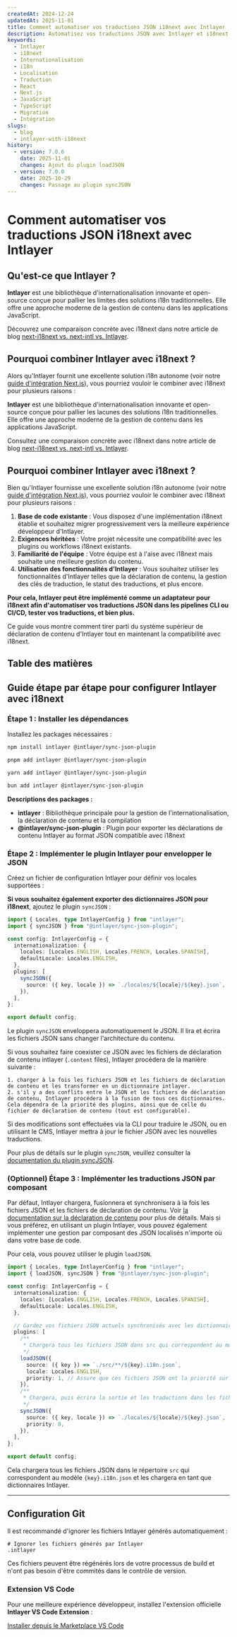 ```yaml
---
createdAt: 2024-12-24
updatedAt: 2025-11-01
title: Comment automatiser vos traductions JSON i18next avec Intlayer
description: Automatisez vos traductions JSON avec Intlayer et i18next pour une internationalisation améliorée dans les applications JavaScript.
keywords:
  - Intlayer
  - i18next
  - Internationalisation
  - i18n
  - Localisation
  - Traduction
  - React
  - Next.js
  - JavaScript
  - TypeScript
  - Migration
  - Intégration
slugs:
  - blog
  - intlayer-with-i18next
history:
  - version: 7.0.6
    date: 2025-11-01
    changes: Ajout du plugin loadJSON
  - version: 7.0.0
    date: 2025-10-29
    changes: Passage au plugin syncJSON
---
```


# Comment automatiser vos traductions JSON i18next avec Intlayer

## Qu'est-ce que Intlayer ?

**Intlayer** est une bibliothèque d'internationalisation innovante et open-source conçue pour pallier les limites des solutions i18n traditionnelles. Elle offre une approche moderne de la gestion de contenu dans les applications JavaScript.

Découvrez une comparaison concrète avec i18next dans notre article de blog [next-i18next vs. next-intl vs. Intlayer](https://github.com/aymericzip/intlayer/blob/main/docs/blog/fr/next-i18next_vs_next-intl_vs_intlayer.md).

## Pourquoi combiner Intlayer avec i18next ?

Alors qu'Intlayer fournit une excellente solution i18n autonome (voir notre [guide d'intégration Next.js](https://github.com/aymericzip/intlayer/blob/main/docs/docs/fr/intlayer_with_nextjs_16.md)), vous pourriez vouloir le combiner avec i18next pour plusieurs raisons :

**Intlayer** est une bibliothèque d'internationalisation innovante et open-source conçue pour pallier les lacunes des solutions i18n traditionnelles. Elle offre une approche moderne de la gestion de contenu dans les applications JavaScript.

Consultez une comparaison concrète avec i18next dans notre article de blog [next-i18next vs. next-intl vs. Intlayer](https://github.com/aymericzip/intlayer/blob/main/docs/blog/fr/next-i18next_vs_next-intl_vs_intlayer.md).

## Pourquoi combiner Intlayer avec i18next ?

Bien qu'Intlayer fournisse une excellente solution i18n autonome (voir notre [guide d'intégration Next.js](https://github.com/aymericzip/intlayer/blob/main/docs/docs/fr/intlayer_with_nextjs_16.md)), vous pourriez vouloir le combiner avec i18next pour plusieurs raisons :

1. **Base de code existante** : Vous disposez d'une implémentation i18next établie et souhaitez migrer progressivement vers la meilleure expérience développeur d'Intlayer.
2. **Exigences héritées** : Votre projet nécessite une compatibilité avec les plugins ou workflows i18next existants.
3. **Familiarité de l'équipe** : Votre équipe est à l'aise avec i18next mais souhaite une meilleure gestion du contenu.
4. **Utilisation des fonctionnalités d'Intlayer** : Vous souhaitez utiliser les fonctionnalités d'Intlayer telles que la déclaration de contenu, la gestion des clés de traduction, le statut des traductions, et plus encore.

**Pour cela, Intlayer peut être implémenté comme un adaptateur pour i18next afin d'automatiser vos traductions JSON dans les pipelines CLI ou CI/CD, tester vos traductions, et bien plus.**

Ce guide vous montre comment tirer parti du système supérieur de déclaration de contenu d'Intlayer tout en maintenant la compatibilité avec i18next.

## Table des matières

<TOC/>

## Guide étape par étape pour configurer Intlayer avec i18next

### Étape 1 : Installer les dépendances

Installez les packages nécessaires :

```bash packageManager="npm"
npm install intlayer @intlayer/sync-json-plugin
```

```bash packageManager="pnpm"
pnpm add intlayer @intlayer/sync-json-plugin
```

```bash packageManager="yarn"
yarn add intlayer @intlayer/sync-json-plugin
```

```bash packageManager="bun"
bun add intlayer @intlayer/sync-json-plugin
```

**Descriptions des packages :**

- **intlayer** : Bibliothèque principale pour la gestion de l'internationalisation, la déclaration de contenu et la compilation
- **@intlayer/sync-json-plugin** : Plugin pour exporter les déclarations de contenu Intlayer au format JSON compatible avec i18next

### Étape 2 : Implémenter le plugin Intlayer pour envelopper le JSON

Créez un fichier de configuration Intlayer pour définir vos locales supportées :

**Si vous souhaitez également exporter des dictionnaires JSON pour i18next**, ajoutez le plugin `syncJSON` :

```typescript fileName="intlayer.config.ts"
import { Locales, type IntlayerConfig } from "intlayer";
import { syncJSON } from "@intlayer/sync-json-plugin";

const config: IntlayerConfig = {
  internationalization: {
    locales: [Locales.ENGLISH, Locales.FRENCH, Locales.SPANISH],
    defaultLocale: Locales.ENGLISH,
  },
  plugins: [
    syncJSON({
      source: ({ key, locale }) => `./locales/${locale}/${key}.json`,
    }),
  ],
};

export default config;
```

Le plugin `syncJSON` enveloppera automatiquement le JSON. Il lira et écrira les fichiers JSON sans changer l'architecture du contenu.

Si vous souhaitez faire coexister ce JSON avec les fichiers de déclaration de contenu intlayer (`.content` files), Intlayer procédera de la manière suivante :

    1. charger à la fois les fichiers JSON et les fichiers de déclaration de contenu et les transformer en un dictionnaire intlayer.
    2. s'il y a des conflits entre le JSON et les fichiers de déclaration de contenu, Intlayer procédera à la fusion de tous ces dictionnaires. Cela dépendra de la priorité des plugins, ainsi que de celle du fichier de déclaration de contenu (tout est configurable).

Si des modifications sont effectuées via la CLI pour traduire le JSON, ou en utilisant le CMS, Intlayer mettra à jour le fichier JSON avec les nouvelles traductions.

Pour plus de détails sur le plugin `syncJSON`, veuillez consulter la [documentation du plugin syncJSON](https://github.com/aymericzip/intlayer/blob/main/docs/docs/fr/plugins/sync-json.md).

### (Optionnel) Étape 3 : Implémenter les traductions JSON par composant

Par défaut, Intlayer chargera, fusionnera et synchronisera à la fois les fichiers JSON et les fichiers de déclaration de contenu. Voir [la documentation sur la déclaration de contenu](https://github.com/aymericzip/intlayer/blob/main/docs/docs/fr/dictionary/content_file.md) pour plus de détails. Mais si vous préférez, en utilisant un plugin Intlayer, vous pouvez également implémenter une gestion par composant des JSON localisés n'importe où dans votre base de code.

Pour cela, vous pouvez utiliser le plugin `loadJSON`.

```ts fileName="intlayer.config.ts"
import { Locales, type IntlayerConfig } from "intlayer";
import { loadJSON, syncJSON } from "@intlayer/sync-json-plugin";

const config: IntlayerConfig = {
  internationalization: {
    locales: [Locales.ENGLISH, Locales.FRENCH, Locales.SPANISH],
    defaultLocale: Locales.ENGLISH,
  },

  // Gardez vos fichiers JSON actuels synchronisés avec les dictionnaires Intlayer
  plugins: [
    /**
     * Chargera tous les fichiers JSON dans src qui correspondent au modèle {key}.i18n.json
     */
    loadJSON({
      source: ({ key }) => `./src/**/${key}.i18n.json`,
      locale: Locales.ENGLISH,
      priority: 1, // Assure que ces fichiers JSON ont la priorité sur les fichiers dans `./locales/en/${key}.json`
    }),
    /**
     * Chargera, puis écrira la sortie et les traductions dans les fichiers JSON du répertoire locales
     */
    syncJSON({
      source: ({ key, locale }) => `./locales/${locale}/${key}.json`,
      priority: 0,
    }),
  ],
};

export default config;
```

Cela chargera tous les fichiers JSON dans le répertoire `src` qui correspondent au modèle `{key}.i18n.json` et les chargera en tant que dictionnaires Intlayer.

---

## Configuration Git

Il est recommandé d'ignorer les fichiers Intlayer générés automatiquement :

```plaintext fileName=".gitignore"
# Ignorer les fichiers générés par Intlayer
.intlayer
```

Ces fichiers peuvent être régénérés lors de votre processus de build et n'ont pas besoin d'être commités dans le contrôle de version.

### Extension VS Code

Pour une meilleure expérience développeur, installez l'extension officielle **Intlayer VS Code Extension** :

[Installer depuis le Marketplace VS Code](https://marketplace.visualstudio.com/items?itemName=intlayer.intlayer-vs-code-extension)
